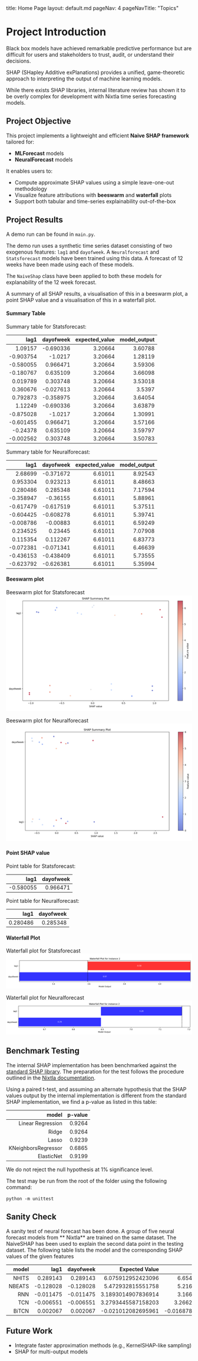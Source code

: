 <frontmatter>
  title: Home Page
  layout: default.md
  pageNav: 4
  pageNavTitle: "Topics"
</frontmatter>

<br>

# Project Introduction

Black box models have achieved remarkable predictive performance but are difficult for users and stakeholders to trust, audit, or understand their decisions.

SHAP (SHapley Additive exPlanations) provides a unified, game-theoretic approach to interpreting the output of machine learning models.

While there exists SHAP libraries, internal literature review has shown it to be overly complex for development with Nixtla time series forecasting models.

## Project Objective

This project implements a lightweight and efficient **Naive SHAP framework** tailored for:

- **MLForecast** models
- **NeuralForecast** models

It enables users to:

- Compute approximate SHAP values using a simple leave-one-out methodology
- Visualize feature attributions with **beeswarm** and **waterfall** plots
- Support both tabular and time-series explainability out-of-the-box

## Project Results

A demo run can be found in `main.py`.

The demo run uses a synthetic time series dataset consisting of two exogenous features: `lag1` and `dayofweek`. A `Neuralforecast` and `Statsforecast` models have been trained
using this data. A forecast of 12 weeks have been made using each of these models.

The `NaiveShap` class have been applied to both these models for explanability of the 12 week forecast.

A summary of all SHAP results, a visualisation of this in a beeswarm plot, a point SHAP value and a visualisation of this in a waterfall plot.

#### Summary Table

Summary table for Statsforecast:

|      lag1 | dayofweek | expected_value | model_output |
| --------: | --------: | -------------: | -----------: |
|   1.09157 | -0.690336 |        3.20664 |      3.60788 |
| -0.903754 |   -1.0217 |        3.20664 |      1.28119 |
| -0.580055 |  0.966471 |        3.20664 |      3.59306 |
| -0.180767 |  0.635109 |        3.20664 |      3.66098 |
|  0.019789 |  0.303748 |        3.20664 |      3.53018 |
|  0.360676 | -0.027613 |        3.20664 |       3.5397 |
|  0.792873 | -0.358975 |        3.20664 |      3.64054 |
|   1.12249 | -0.690336 |        3.20664 |      3.63879 |
| -0.875028 |   -1.0217 |        3.20664 |      1.30991 |
| -0.601455 |  0.966471 |        3.20664 |      3.57166 |
|  -0.24378 |  0.635109 |        3.20664 |      3.59797 |
| -0.002562 |  0.303748 |        3.20664 |      3.50783 |

Summary table for Neuralforecast:

|      lag1 | dayofweek | expected_value | model_output |
| --------: | --------: | -------------: | -----------: |
|   2.68699 | -0.371672 |        6.61011 |      8.92543 |
|  0.953304 |  0.923213 |        6.61011 |      8.48663 |
|  0.280486 |  0.285348 |        6.61011 |      7.17594 |
| -0.358947 |  -0.36155 |        6.61011 |      5.88961 |
| -0.617479 | -0.617519 |        6.61011 |      5.37511 |
| -0.604425 | -0.608278 |        6.61011 |      5.39741 |
| -0.008786 |  -0.00883 |        6.61011 |      6.59249 |
|  0.234525 |   0.23445 |        6.61011 |      7.07908 |
|  0.115354 |  0.112267 |        6.61011 |      6.83773 |
| -0.072381 | -0.071341 |        6.61011 |      6.46639 |
| -0.436153 | -0.438409 |        6.61011 |      5.73555 |
| -0.623792 | -0.626381 |        6.61011 |      5.35994 |

#### Beeswarm plot

Beeswarm plot for Statsforecast
![Beeswarm plot for Statsforecast](./src/sf_beeswarm.png)

Beeswarm plot for Neuralforecast
![Beeswarm plot for Neuralforecast](./src/nf_beeswarm.png)

#### Point SHAP value

Point table for Statsforecast:

|      lag1 | dayofweek |
| --------: | --------: |
| -0.580055 |  0.966471 |

Point table for Neuralforecast:

|     lag1 | dayofweek |
| -------: | --------: |
| 0.280486 |  0.285348 |

#### Waterfall Plot

Waterfall plot for Statsforecast
![Waterfall plot for Statsforecast](./src/sf_waterfall.png)

Waterfall plot for Neuralforecast
![Waterfall plot for Neuralforecast](./src/nf_waterfall.png)

## Benchmark Testing

The internal SHAP implementation has been benchmarked against the [standard SHAP library](https://shap.readthedocs.io/en/latest/). The preparation for the test follows the procedure outlined in the [Nixtla documentation](https://nixtlaverse.nixtla.io/mlforecast/docs/how-to-guides/analyzing_models.html).

Using a paired t-test, and assuming an alternate hypothesis that the SHAP values output by the internal implementation is different from the standard SHAP implementation, we find a p-value as listed in this table:

|               model | p-value |
| ------------------: | ------: |
|   Linear Regression |  0.9264 |
|               Ridge |  0.9264 |
|               Lasso |  0.9239 |
| KNeighborsRegressor |  0.6865 |
|          ElasticNet |  0.9199 |

We do not reject the null hypothesis at 1% significance level.

The test may be run from the root of the folder using the following command:

```
python -m unittest
```

## Sanity Check

A sanity test of neural forecast has been done. A group of five neural forecast models from **
Nixtla** are trained on the same dataset. The NaiveSHAP has been used to explain the second data point in the testing dataset. The following table lists the model and the corresponding SHAP values of the given features

|  model |      lag1 | dayofweek |     Expected Value |          Actual Value |
| -----: | --------: | --------: | -----------------: | --------------------: |
|  NHITS |  0.289143 |  0.289143 |  6.075912952423096 |     6.654199123382568 |
| NBEATS | -0.128028 | -0.128028 |  5.472932815551758 |     5.216876983642578 |
|    RNN | -0.011475 | -0.011475 | 3.1893014907836914 |     3.166351318359375 |
|    TCN | -0.006551 | -0.006551 | 3.2793445587158203 |    3.2662432193756104 |
|  BiTCN |  0.002067 |  0.002067 | -0.021012082695961 | -0.016878139227628708 |

## Future Work

- Integrate faster approximation methods (e.g., KernelSHAP-like sampling)
- SHAP for multi-output models
